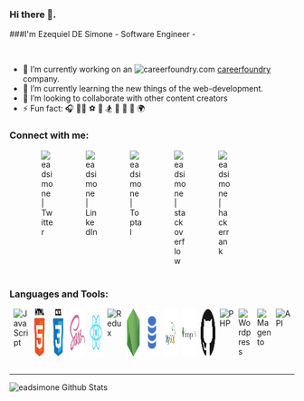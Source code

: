 <!--
**eadsimone/eadsimone** is a ✨ _special_ ✨ repository because its `README.md` (this file) appears on your GitHub profile.

Here are some ideas to get you started:

- 🔭 I’m currently working on ...
- 🌱 I’m currently learning ...
- 👯 I’m looking to collaborate on ...
- 🤔 I’m looking for help with ...
- 💬 Ask me about ...
- 📫 How to reach me: ...
- 😄 Pronouns: ...
- ⚡ Fun fact: ...
-->

### Hi there 👋. 
###I'm Ezequiel DE Simone -  Software Engineer -

<br />

- 🔭 I’m currently working on an <img alt="careerfoundry.com" height="15px" width="15px" src="https://careerfoundry.com/favicon.ico" />
  [careerfoundry] company.
- 🌱 I’m currently learning the new things of the web-development.
- 👯 I’m looking to collaborate with other content creators
- ⚡ Fun fact: 🎧 🏋️‍♂️ ⚽️ 🎾 🏂 🍷 🍫 🛫 🌍

### Connect with me:
<div style="display: flex; flex-direction: row; justify-content: space-evenly">
    <div>
        <a href="https://twitter.com/3p3ch3"><img align="left" alt="eadsimone | Twitter" width="22px" src="https://cdn.jsdelivr.net/npm/simple-icons@v3/icons/twitter.svg" /></a> 
    </div>
    <div>
        <a href="https://www.linkedin.com/in/edesimone/"><img align="left" alt="eadsimone | LinkedIn" width="22px" src="https://cdn.jsdelivr.net/npm/simple-icons@v3/icons/linkedin.svg" /></a> 
    </div>
    <div>
        <a href="https://www.toptal.com/resume/ezequiel-de-simone"><img align="left" alt="eadsimone | Toptal" width="22px" src="https://assets.toptal.io/assets/front/static/favicons/touch_x114_01eb8c.png" /></a> 
    </div>
    <div>
        <a href="https://stackoverflow.com/users/1655205/ezequiel-de-simone?tab=profile"><img align="left" alt="eadsimone | stackoverflow" width="22px" src="https://cdn.sstatic.net/Sites/stackoverflow/Img/favicon.ico?v=ec617d715196" /></a> 
    </div>
    <div>
        <a href="https://www.hackerrank.com/eadesimone"><img align="left" alt="eadsimone | hackerrank" width="22px" src="https://hrcdn.net/community-frontend/assets/favicon-ddc852f75a.png" /></a> 
    </div>
    <div></div>
</div>
<br />

### Languages and Tools:
<div style="display: flex; flex-direction: row; justify-content: space-evenly">
    <img align="left" alt="JavaScript" width="26px" src="https://cdn2.iconfinder.com/data/icons/designer-skills/128/code-programming-javascript-software-develop-command-language-128.png" />
    <img align="left" alt="HTML5" width="26px" src="https://raw.githubusercontent.com/github/explore/80688e429a7d4ef2fca1e82350fe8e3517d3494d/topics/html/html.png" />
    <img align="left" alt="CSS3" width="26px" src="https://raw.githubusercontent.com/github/explore/80688e429a7d4ef2fca1e82350fe8e3517d3494d/topics/css/css.png" />
    <img align="left" alt="Sass" width="26px" src="https://raw.githubusercontent.com/github/explore/80688e429a7d4ef2fca1e82350fe8e3517d3494d/topics/sass/sass.png" />
    <img align="left" alt="React" width="26px" src="https://raw.githubusercontent.com/github/explore/80688e429a7d4ef2fca1e82350fe8e3517d3494d/topics/react/react.png" />
    <img align="left" alt="Redux" width="26px" src="https://cdn4.iconfinder.com/data/icons/logos-brands-5/24/redux-128.png" />
    <img align="left" alt="Node.js" width="26px" src="https://raw.githubusercontent.com/github/explore/80688e429a7d4ef2fca1e82350fe8e3517d3494d/topics/nodejs/nodejs.png" />
    <img align="left" alt="SQL" width="26px" src="https://raw.githubusercontent.com/github/explore/80688e429a7d4ef2fca1e82350fe8e3517d3494d/topics/sql/sql.png" />
    <img align="left" alt="MySQL" width="26px" src="https://raw.githubusercontent.com/github/explore/80688e429a7d4ef2fca1e82350fe8e3517d3494d/topics/mysql/mysql.png" />
    <img align="left" alt="MongoDB" width="26px" src="https://raw.githubusercontent.com/github/explore/80688e429a7d4ef2fca1e82350fe8e3517d3494d/topics/mongodb/mongodb.png" />
    <img align="left" alt="GitHub" width="26px" src="https://raw.githubusercontent.com/github/explore/78df643247d429f6cc873026c0622819ad797942/topics/github/github.png" />
    <img align="left" alt="PHP" width="26px" src="https://cdn3.iconfinder.com/data/icons/popular-services-brands/512/php-128.png" />
    <img align="left" alt="Wordpress" width="26px" src="https://cdn1.iconfinder.com/data/icons/logotypes/32/wordpress-128.png" />
    <img align="left" alt="Magento" width="26px" src="https://cdn4.iconfinder.com/data/icons/logos-and-brands/512/204_Magento_logo_logos-128.png" />
    <img align="left" alt="API" width="26px" src="https://cdn2.iconfinder.com/data/icons/coding-files-extensions/512/coding-file-extension-api-128.png" />
</div>
<br />

---

<img align="left" alt="eadsimone Github Stats" src="https://github-readme-stats.vercel.app/api?username=eadsimone&show_icons=true&hide_border=true" />


[careerfoundry]: https://careerfoundry.com/
